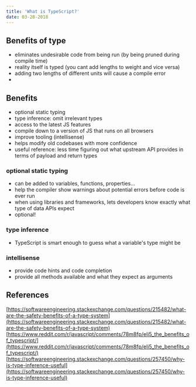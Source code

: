 ```yaml
---
title: 'What is TypeScript?'
date: 03-28-2018
---
```


## Benefits of type

- eliminates undesirable code from being run (by being pruned during compile time)
- reality itself is typed (you cant add lengths to weight and vice versa)
- adding two lengths of different units will cause a compile error
-

## Benefits

- optional static typing
- type inference: omit irrelevant types
- access to the latest JS features
- compile down to a version of JS that runs on all browsers
- improve tooling (intellisense)
- helps modify old codebases with more confidence
- useful reference: less time figuring out what upstream API provides in terms of payload and return types

### optional static typing

- can be added to variables, functions, properties...
- help the compiler show warnings about potential errors before code is ever run
- when using libraries and frameworks, lets developers know exactly what type of data APIs expect
- optional!

### type inference

- TypeScript is smart enough to guess what a variable's type might be

### intellisense

- provide code hints and code completion
- provide all methods available and what they expect as arguments

## References

[https://softwareengineering.stackexchange.com/questions/215482/what-are-the-safety-benefits-of-a-type-system](https://softwareengineering.stackexchange.com/questions/215482/what-are-the-safety-benefits-of-a-type-system)
[https://www.reddit.com/r/javascript/comments/78m8fp/eli5_the_benefits_of_typescript/](https://www.reddit.com/r/javascript/comments/78m8fp/eli5_the_benefits_of_typescript/)
[https://softwareengineering.stackexchange.com/questions/257450/why-is-type-inference-useful](https://softwareengineering.stackexchange.com/questions/257450/why-is-type-inference-useful)
